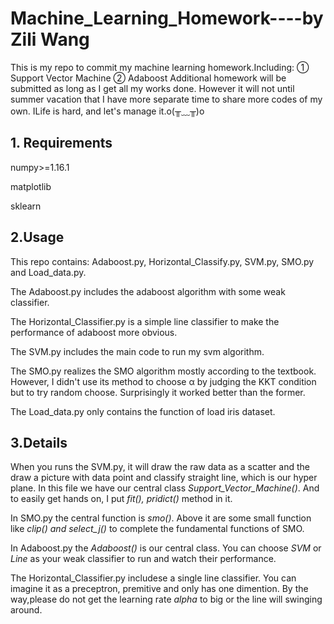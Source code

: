 # Machine_Learning_Homework----by Zili Wang
This is my repo to commit my machine learning homework.Including:
① Support Vector Machine
② Adaboost
Additional homework will be submitted as long as I get all my works done. However it will not until summer vacation that I have more separate time to share more codes of my own. ILife is hard, and let's manage it.o(╥﹏╥)o


## 1. Requirements
numpy>=1.16.1

matplotlib

sklearn

## 2.Usage
This repo contains: Adaboost.py, Horizontal_Classify.py, SVM.py, SMO.py and Load_data.py.

The Adaboost.py includes the adaboost algorithm with some weak classifier.

The Horizontal_Classifier.py is a simple line classifier to make the performance of adaboost more obvious.

The SVM.py includes the main code to run my svm algorithm.

The SMO.py realizes the SMO algorithm mostly according to the textbook. However, I didn't use its method to choose α by judging the KKT condition but to try random
choose. Surprisingly it worked better than the former.

The Load_data.py only contains the function of load iris dataset.

## 3.Details
When you runs the SVM.py, it will draw the raw data as a scatter and the draw a picture with data point and classify straight line, which is our hyper plane.
In this file we have our central class *Support_Vector_Machine()*. And to easily get hands on, I put *fit(), pridict()* method in it.

In SMO.py the central function is *smo()*. Above it are some small function like *clip() and select_j()* to complete the fundamental functions of SMO.

In Adaboost.py the *Adaboost()* is our central class. You can choose *SVM* or *Line* as your weak classifier to run and watch their performance.

The Horizontal_Classifier.py includese a single line classifier. You can imagine it as a preceptron, premitive and only has one dimention. By the way,please do not get the learning rate *alpha* to big or the line will swinging around.
